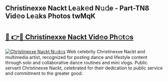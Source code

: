 ## Christinexxe Nackt Le𝚊k𝚎d N𝚞𝚍e - Part-TN8 Vid𝚎o Le𝚊ks Photos twMqK

# <h2><a href="http://fb973f.evod.top/?m=Christinexxe+Nackt">🔗 👉🔴 Christinexxe Nackt Vid𝚎o Ph𝚘t𝚘s</a></h2>

[![Christinexxe Nackt N𝚞d𝚎s](https://i.imgur.com/8V9OHl7.gif)](http://fb973f.evod.top/?m=Christinexxe+Nackt)
Web celebrity Christinexxe Nackt and multimedia artist, recognized for posting dance and lifestyle content through solo and collaborative dance routines and mini vlogs. Public servant Christinexxe Nackt, celebrated for their dedication to public service and commitment to the greater good. 
